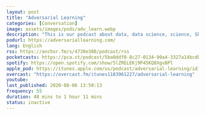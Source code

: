 ```yaml
---
layout: post
title: "Adversarial Learning"
categories: [Conversation]
image: assets/images/pods/adv_learn.webp
description: "This is our podcast about data, data science, science, Shingy, and whatever else we feel like talking about. Please listen to it."
podurl: https://adversariallearning.com/
lang: English
rss: https://anchor.fm/s/4738e388/podcast/rss
pocketcasts: https://pca.st/podcast/5ba0ddf0-8c27-0134-90a4-3327a14bcdba
spotify: https://open.spotify.com/show/5lZRELEKj9P45KQ8XgvBPl
apple_pod: https://itunes.apple.com/us/podcast/adversarial-learning/id1183961227
overcast: "https://overcast.fm/itunes1183961227/adversarial-learning"
youtube:
last_published: 2020-08-06 13:50:13
frequency: 55
duration: 48 mins to 1 hour 11 mins
status: inactive
---
```

